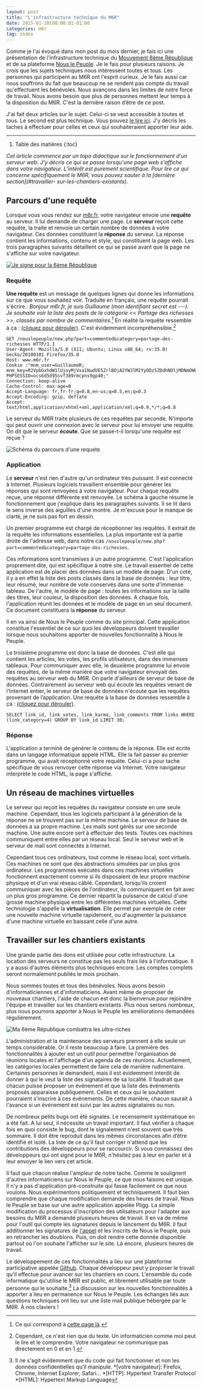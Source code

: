 ```yaml
---
layout: post
title: "L'infrastructure technique du M6R"
date: 2015-01-28t08:00:01-01:00
categories: m6r
tag: index
---
```


Comme je l'ai évoqué dans mon post du mois dernier, je fais ici une présentation
de l'infrastructure technique du [Mouvement 6ème République](https://www.m6r.fr)
et de sa plateforme [Nous le Peuple](https://www.m6r.fr/nouslepeuple). Je le
fais pour plusieurs raisons. Je crois que les sujets techniques nous intéressent
toutes et tous. Les personnes qui participent au M6R ont l'esprit curieux. Je le
fais aussi car nous souffrons du fait que beaucoup ne se rendent pas compte du
travail qu'effectuent les bénévoles. Nous avançons dans les limites de notre
force de travail. Nous avons besoin que plus de personnes mettent leur temps à
la disposition du M6R. C'est la dernière raison d’être de ce post.

J'ai fait deux articles sur le sujet. Celui-ci se
veut accessible à toutes et tous. Le second est plus technique. Vous pouvez <a
href="{{ page.previous.url }}">le lire ici</a>. J'y décris les taches à
effectuer pour celles et ceux qui souhaiteraient apporter leur aide.

----------------------------

1. Table des matières
{:toc}

*Cet article commence par un topo didactique sur le fonctionnement d'un
serveur web. J'y décris ce qui se passe lorsqu'une page web s'affiche dans votre
navigateur. L’intérêt est purement scientifique. Pour lire ce qui concerne
spécifiquement le M6R, vous pouvez sauter à la [dernière section](#travailler-
sur-les-chantiers-existants).*

## Parcours d'une requête

Lorsque vous vous rendez sur [m6r.fr](http://www.m6r.fr), votre navigateur
envoie une **requête** au serveur. Il lui demande de charger une page. Le
**serveur** reçoit cette requête, la traite et renvoie un certain nombre de
données à votre navigateur. Ces données constituent la **réponse** du serveur.
La réponse contient les informations, contenu et style, qui constituent la page
web. Les trois paragraphes suivants détaillent ce qui se passe avant que la page
ne s'affiche sur votre navigateur.

<a href="https://www.m6r.fr/2014/09/je-signe/"><img alt="Je signe pour la 6ème République" src="/images/2015-01-28/partage.png" class="pull-right" /></a>

### Requête

**Une requête** est un message de quelques lignes qui donne les informations sur
ce que vous souhaitez voir. Traduite en français, une requête pourrait s'écrire :
*Bonjour m6r.fr, je suis Guillaume (mon identifiant secret est ---). Je
souhaite voir la liste des posts de la catégorie << Partage des richesses >>,
classés par nombre de commentaires.*[^page] En réalité la requête ressemble à ça :
<a data-toggle="collapse" href="#20150127HTTPRequest" aria-expanded="false"
aria-controls="20150127HTTPRequest">(cliquez pour dérouler)</a>. C'est
évidemment incompréhensible.[^http]

<pre class="collapse" id="20150127HTTPRequest"><code>GET /nouslepeuple/new.php?part=commented&amp;category=partage-des-richesses HTTP/1.1
User-Agent: Mozilla/5.0 (X11; Ubuntu; Linux x86_64; rv:35.0) Gecko/20100101 Firefox/35.0
Host: www.m6r.fr
Cookie :"mnm_user=GuillaumeR; mnm_key=R2VpbGxhdW1lUjoyMjVxa1NudUE5ZrlBOjA2YWJlM2YyODz5ZDdhNDljMDNmOWQ2ZDNlM2E5N2Qy; PHPSESSID=ocs6d5d95svf389rmcpns9gp40;"
Connection: keep-alive
Cache-Control: max-age=0
Accept-Language: fr,fr-fr;q=0.8,en-us;q=0.5,en;q=0.3
Accept-Encoding: gzip, deflate
Accept: text/html,application/xhtml+xml,application/xml;q=0.9,*/*;q=0.8</code></pre>

Le serveur du M6R traite plusieurs de ces requêtes par seconde. N'importe qui
peut ouvrir une connexion avec le serveur pour lui envoyer une requête. On dit
que le serveur **écoute**. Que se passe-t-il lorsqu'une requête est reçue ?

<img alt="Schéma du parcours d'une requete" src="/images/2015-01-28/requete.png" class="pull-left img-zoom" style="max-height: 1000px"/>

### Application

Le **serveur** n'est rien d'autre qu'un ordinateur très puissant. Il est
connecté à Internet. Plusieurs logiciels travaillent ensemble pour générer les
réponses qui sont renvoyées à votre navigateur. Pour chaque requête reçue, une
réponse différente est renvoyée. Le schéma à gauche résume le fonctionnement que
j'explique dans les paragraphes suivants. Il se lit dans le sens inverse des
aiguilles d'une montre. Je m'excuse pour le manque de clarté, je ne suis pas
fort en dessin.

Un premier programme est chargé de réceptionner les requêtes. Il extrait de la
requête les informations essentielles. La plus importante est la partie droite
de l'adresse web, dans notre cas
```/nouslepeuple/new.php?part=commented&category=partage-des-richesses```.

Ces informations sont transmises à un autre programme. C'est l'application
proprement dite, qui est spécifique à notre site. Le travail essentiel de cette
application est de placer des données dans un modèle de page. D'un coté, il y a
en effet la liste des posts classés dans la base de données : leur titre, leur
résumé, leur nombre de vote conservés dans une sorte d'immense tableau. De
l'autre, le modèle de page : toutes les informations sur la taille des titres,
leur couleur, la disposition des données. A chaque fois, l'application réunit
les données et le modèle de page en un seul document. Ce document constituera la
**réponse** du serveur.

Il en va ainsi de Nous le Peuple comme du site principal. Cette application
constitue l'essentiel de ce sur quoi les développeurs doivent travailler lorsque
nous souhaitons apporter de nouvelles fonctionnalité à Nous le Peuple.

Le troisième programme est donc la base de données. C'est elle qui contient les
articles, les votes, les profils utilisateurs, dans des immenses tableaux. Pour
communiquer avec elle, le deuxième programme lui envoie des requêtes, de la
même manière que votre navigateur envoyait des requêtes au serveur web du M6R.
On parle d'ailleurs de serveur de base de données. Contrairement au serveur web
qui écoute les requêtes venant de l'Internet entier, le serveur de base de
données n'écoute que les requêtes provenant de l’application. Une requête à la
base de données ressemble à ça : <a data-toggle="collapse"
href="#20150127SQLRequest" aria- expanded="false" aria-
controls="20150127SQLRequest">(cliquez pour dérouler)</a>.

<pre class="collapse" id="20150127SQLRequest"><code>SELECT link_id, link_votes, link_karma, link_comments FROM links WHERE (link_category=4) GROUP BY link_id LIMIT 30;</code></pre>

### Réponse

L'application a terminé de générer le contenu de la réponse. Elle est écrite
dans un langage informatique appelé HTML. Elle la fait passer au premier
programme, qui avait réceptionné votre requête. Celui-ci a pour tache spécifique
de vous renvoyer cette réponse via Internet. Votre navigateur interprète le code
HTML, la page s'affiche.

## Un réseau de machines virtuelles

Le serveur qui reçoit les requêtes du navigateur consiste en une seule machine.
Cependant, tous les logiciels participant à la génération de la réponse ne se
trouvent pas sur la même machine. Le serveur de base de données a sa propre
machine. Les mails sont gérés sur une seconde machine. Une autre encore sert à
effectuer des tests. Toutes ces machines communiquent entre elles par un réseau
local. Seul le serveur web et le serveur de mail sont connectés à Internet.

Cependant tous ces ordinateurs, tout comme le réseau local, sont virtuels. Ces
machines ne sont que des abstractions simulées par un plus gros ordinateur. Les
programmes exécutés dans ces machines virtuelles fonctionnent exactement comme
si ils disposaient de leur propre machine physique et d'un vrai réseau câblé.
Cependant, lorsqu'ils croient communiquer avec les pièces de l'ordinateur, ils
communiquent en fait avec un plus gros programme. Ce dernier répartit la
puissance de calcul d'une grosse machine physique entre les différentes machines
virtuelles. Cette technologie s'appelle la **virtualisation**. Elle permet par
exemple de créer une nouvelle machine virtuelle rapidement, ou d'augmenter la
puissance d'une machine virtuelle en baissant celle d'une autre.

## Travailler sur les chantiers existants

Une grande partie des dons est utilisée pour cette infrastructure. La location
des serveurs ne constitue pas les seuls frais liés à l'informatique. Il y a
aussi d'autres éléments plus techniques encore. Les comptes complets seront
normalement publiés le mois prochain.

Nous sommes toutes et tous des bénévoles. Nous avons besoin d'informaticiennes
et d'informaticiens. Avant même de proposer de nouveaux chantiers, l'aide de
chacun est donc la bienvenue pour rejoindre l'équipe et travailler sur les
chantiers existants. Plus nous serons nombreux, plus nous pourrons apporter à
Nous le Peuple les améliorations demandées régulièrement.

<img alt="Ma 6ème République combattra les ultra-riches" src="/images/2015-01-28/ultra-riches.jpg" class="pull-right img-zoom">

L'administration et la maintenance des serveurs prennent à elle seule un temps
considérable. Or il reste beaucoup à faire. La première des fonctionnalités à
ajouter est un outil pour permettre l'organisation de réunions locales et
l'affichage d'un agenda de ces réunions. Actuellement, les catégories locales
permettent de faire cela de manière rudimentaire. Certaines personnes le
demandent, mais il est évidemment interdit de donner à qui le veut la liste des
signataires de sa localité. Il faudrait que chacun puisse proposer un événement
et que la liste des événements proposés apparaisse publiquement. Celles et ceux
qui le souhaitent pourraient s'inscrire à ces événements. De cette manière,
chacun saurait à l'avance si un événement est suivi par les autres signataires
ou non.

De nombreux petits bugs ont été signalés. Le recensement systématique en a été
fait. A lui seul, il nécessite un travail important. Il faut vérifier à
chaque fois en quoi consiste le bug, dont le signalement n'est souvent que très
sommaire. Il doit être reproduit dans les mêmes circonstances afin d’être
identifié et isolé. La liste de ce qu'il faut corriger n'attend que les
contributions des développeurs pour se raccourcir. Si vous connaissez des
développeurs qui ont signé pour le M6R, n'hésitez pas à leur en parler et à leur
envoyer le lien vers cet article.

Il faut que chacun réalise l'ampleur de notre tache. Comme le soulignent
d'autres informaticiens sur Nous le Peuple, ce que nous faisons est unique. Il
n'y a pas d'application pré-construite qui fasse facilement ce que nous voulons.
Nous expérimentons politiquement et techniquement. Il faut bien comprendre que
chaque modification demande des heures de travail. Nous le Peuple se base sur
une autre application appelée Pligg. La simple modification du processus
d'inscription des utilisateurs pour l'adapter aux besoins du M6R a demandé
plusieurs heures de travail. Il en va de même pour l'outil qui compte les
signatures depuis le lancement du M6R. Il faut additionner les signatures de
[l'appel](https://www.m6r.fr/2014/09/je-signe/) et les inscrits de Nous le
Peuple, puis en retrancher les doublons. Puis, on doit rendre cette donnée
disponible partout où l'on souhaite l'afficher sur le site. Là encore, plusieurs
heures de travail.

Le développement de ces fonctionnalités a lieu sur une plateforme participative
appelée [Github](https://www.github.com/m6r). Chaque développeur peut y proposer
le travail qu'il effectue pour avancer sur les chantiers en cours. L'ensemble du
code informatique qu'utilise le M6R est public, et librement utilisable par
toute personne qui le souhaite.[^donnees] La discussion sur les nouvelles
fonctionnalités à apporter a lieu en permanence sur Nous le Peuple. Les échanges
liés aux questions techniques ont lieu sur une liste mail publique hébergée par
le M6R. À nos claviers !


[^page]:
    Ce qui correspond à [cette page là](https://www.m6r.fr/nouslepeuple/new.php?part=commented&category=partage-des-richesses).

[^http]: Cependant, ce n'est rien que du texte. Un informaticien comme moi peut le lire et le comprendre. Votre navigateur ne communique pas directement en 0 et en 1.
[^donnees]: Il ne s'agit évidemment que du code qui fait fonctionner et non les données confidentielles qu'il manipule.
*[votre navigateur]: Firefox, Chrome, Internet Explorer, Safari...
*[HTTP]: Hypertext Transfer Protocol
*[HTML]: Hypertext Markup Language
